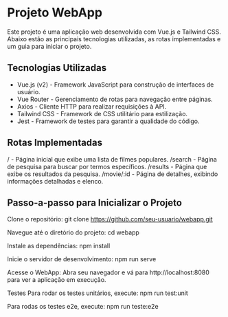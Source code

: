 # Projeto WebApp

Este projeto é uma aplicação web desenvolvida com Vue.js e Tailwind CSS. Abaixo estão as principais tecnologias utilizadas, as rotas implementadas e um guia para iniciar o projeto.

## Tecnologias Utilizadas

- Vue.js (v2) - Framework JavaScript para construção de interfaces de usuário.
- Vue Router - Gerenciamento de rotas para navegação entre páginas.
- Axios - Cliente HTTP para realizar requisições à API.
- Tailwind CSS - Framework de CSS utilitário para estilização.
- Jest - Framework de testes para garantir a qualidade do código.

## Rotas Implementadas

/ - Página inicial que exibe uma lista de filmes populares.
/search - Página de pesquisa para buscar por termos específicos.
/results - Página que exibe os resultados da pesquisa.
/movie/:id - Página de detalhes, exibindo informações detalhadas e elenco.

## Passo-a-passo para Inicializar o Projeto


Clone o repositório:
git clone https://github.com/seu-usuario/webapp.git

Navegue até o diretório do projeto:
cd webapp

Instale as dependências:
npm install

Inicie o servidor de desenvolvimento:
npm run serve

Acesse o WebApp:
Abra seu navegador e vá para http://localhost:8080 para ver a aplicação em execução.

Testes
Para rodar os testes unitários, execute:
npm run test:unit

Para rodas os testes e2e, execute:
npm run teste:e2e

